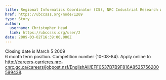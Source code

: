 ```yaml
---
title: Regional Informatics Coordinator (CS), NRC Industrial Research Assistance Program, Vancouver 
href: https://ubccsss.org/node/1209
type: Story
author:
  username: Christopher Head
  link: https://ubccsss.org/user/2
date: 2009-03-02T16:39:00.000Z
---
```


<div class="field field-name-body field-type-text-with-summary field-label-hidden"><div class="field-items"><div class="field-item even"><p>Closing date is March 5 2009<br>
6 month term position. Competition number (10-08-84). Apply online to <a href="http://careers-carrieres.nrc-cnrc.gc.ca/careers/jobpost.nsf/EnglishAll/EFF0537B7B9F816A8525756200599438">http://careers-carrieres.nrc-cnrc.gc.ca/careers/jobpost.nsf/EnglishAll/EFF0537B7B9F816A8525756200599438</a>.</p>
</div></div></div>    <footer>
          </footer>